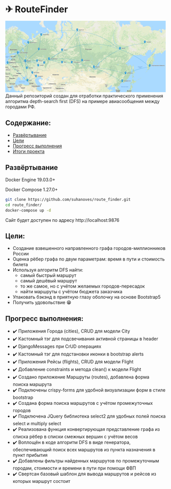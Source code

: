 ✈ RouteFinder
======
![Map](./app/static/map.png)
Данный репозиторий создан для отработки практического применения алгоритма depth-search first (DFS) на примере авиасообщения между
городами РФ.


## Содержание:
- [Развёртывание](#install)
- [Цели](#goals)
- [Прогресс выполнения](#progress)
- [Итоги проекта](#features)


## Развёртывание <a name="install"/>
Docker Engine 19.03.0+

Docker Compose 1.27.0+
```Bash
git clone https://github.com/suhanoves/route_finder.git
cd route_finder/
docker-compose up -d
```
Сайт будет доступен по адресу http://localhost:9876


## Цели: <a name="goals"/>
* Создание взвешенного направленного графа городов-миллионников России
* Оценка рёбер графа по двум параметрам: время в пути и стоимость билета
* Используя алгоритм DFS найти:
    * самый быстрый маршрут
    * самый дешёвый маршрут
    * то же самое, но с учётом желаемых городов-пересадок
    * найти маршруты с учётом бюджета заказчика
* Упаковать бэкэнд в приятную глазу оболочку на основе Bootstrap5
* Получить удовольствие 😁

## Прогресс выполнения: <a name="progress"/>
* :heavy_check_mark: Приложения Города (cities), CRUD для модели City
* :heavy_check_mark: Кастомный тэг для подсвечивания активной страницы в header
* :heavy_check_mark: DjangoMessages при CrUD операциях
* :heavy_check_mark: Кастомный тэг для подстановки иконки в bootstrap alerts
* :heavy_check_mark: Приложения Рейсы (flights), CRUD для модели Flight
* :heavy_check_mark: Добавление constraints и метода clean() к модели Flight
* :heavy_check_mark: Создано приложение Маршруты (routes), добавлена форма поиска маршрута
* :heavy_check_mark: Подключены crispy-forms для удобной визуализации форм в стиле bootstrap
* :heavy_check_mark: Создана форма поиска маршрутов с учётом промежуточных городов
* :heavy_check_mark: Подключена JQuery библиотека select2 для удобных полей поиска select и multiply select
* :heavy_check_mark: Реализована функция конвертирующая представление графа из списка рёбер в списки смежных вершин с учётом весов
* :heavy_check_mark: Воплощён в коде алгоритм DFS в виде генератора, обеспечивающий поиск всех маршрутов из пункта назначения в пункт прибытия
* :heavy_check_mark: Добавлены фильтры найденных маршрутов по промежуточным городам, стоимости и времени в пути при помощи ФВП
* :heavy_check_mark: Свертсан базовый шаблон для вывода маршрутов и рейсов из которых маршрут состоит
